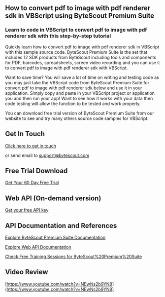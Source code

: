 ## How to convert pdf to image with pdf renderer sdk in VBScript using ByteScout Premium Suite

### Learn to code in VBScript to convert pdf to image with pdf renderer sdk with this step-by-step tutorial

Quickly learn how to convert pdf to image with pdf renderer sdk in VBScript with this sample source code. ByteScout Premium Suite is the set that includes 12 SDK products from ByteScout including tools and components for PDF, barcodes, spreadsheets, screen video recording and you can use it to convert pdf to image with pdf renderer sdk with VBScript.

Want to save time? You will save a lot of time on writing and testing code as you may just take the VBScript code from ByteScout Premium Suite for convert pdf to image with pdf renderer sdk below and use it in your application.  Simply copy and paste in your VBScript project or application you and then run your app! Want to see how it works with your data then code testing will allow the function to be tested and work properly.

You can download free trial version of ByteScout Premium Suite from our website to see and try many others source code samples for VBScript.

## Get In Touch

[Click here to get in touch](https://bytescout.zendesk.com/hc/en-us/requests/new?subject=ByteScout%20Premium%20Suite%20Question)

or send email to [support@bytescout.com](mailto:support@bytescout.com?subject=ByteScout%20Premium%20Suite%20Question) 

## Free Trial Download

[Get Your 60 Day Free Trial](https://bytescout.com/download/web-installer?utm_source=github-readme)

## Web API (On-demand version)

[Get your free API key](https://pdf.co/documentation/api?utm_source=github-readme)

## API Documentation and References

[Explore ByteScout Premium Suite Documentation](https://bytescout.com/documentation/index.html?utm_source=github-readme)

[Explore Web API Documentation](https://pdf.co/documentation/api?utm_source=github-readme)

[Check Free Training Sessions for ByteScout%20Premium%20Suite](https://academy.bytescout.com/)

## Video Review

[https://www.youtube.com/watch?v=NEwNs2b9YN8](https://www.youtube.com/watch?v=NEwNs2b9YN8)